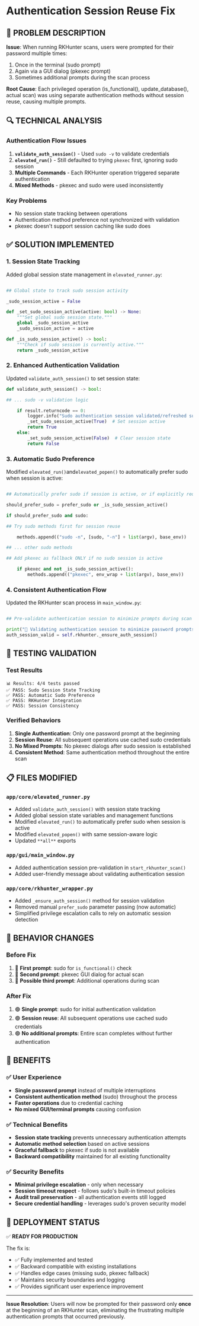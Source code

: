 # Authentication Session Reuse Fix

## 🐛 **PROBLEM DESCRIPTION**

**Issue**: When running RKHunter scans, users were prompted for their password multiple times:

1. Once in the terminal (sudo prompt)
2. Again via a GUI dialog (pkexec prompt)
3. Sometimes additional prompts during the scan process

**Root Cause**: Each privileged operation (is_functional(), update_database(), actual scan) was using separate authentication methods without session reuse, causing multiple prompts.

## 🔍 **TECHNICAL ANALYSIS**

### Authentication Flow Issues

1. **`validate_auth_session()`** - Used `sudo -v` to validate credentials
2. **`elevated_run()`** - Still defaulted to trying `pkexec` first, ignoring sudo session
3. **Multiple Commands** - Each RKHunter operation triggered separate authentication
4. **Mixed Methods** - pkexec and sudo were used inconsistently

### Key Problems

- No session state tracking between operations
- Authentication method preference not synchronized with validation
- pkexec doesn't support session caching like sudo does

## ✅ **SOLUTION IMPLEMENTED**

### 1. **Session State Tracking**

Added global session state management in `elevated_runner.py`:

```Python

## Global state to track sudo session activity

_sudo_session_active = False

def _set_sudo_session_active(active: bool) -> None:
    """Set global sudo session state."""
    global _sudo_session_active
    _sudo_session_active = active

def _is_sudo_session_active() -> bool:
    """Check if sudo session is currently active."""
    return _sudo_session_active
```

### 2. **Enhanced Authentication Validation**

Updated `validate_auth_session()` to set session state:

```Python
def validate_auth_session() -> bool:

## ... sudo -v validation logic

    if result.returncode == 0:
        logger.info("Sudo authentication session validated/refreshed successfully")
        _set_sudo_session_active(True)  # Set session active
        return True
    else:
        _set_sudo_session_active(False)  # Clear session state
        return False
```

### 3. **Automatic Sudo Preference**

Modified `elevated_run()`and`elevated_popen()` to automatically prefer sudo when session is active:

```Python

## Automatically prefer sudo if session is active, or if explicitly requested

should_prefer_sudo = prefer_sudo or _is_sudo_session_active()

if should_prefer_sudo and sudo:

## Try sudo methods first for session reuse

    methods.append(("sudo -n", [sudo, "-n"] + list(argv), base_env))

## ... other sudo methods

## Add pkexec as fallback ONLY if no sudo session is active

    if pkexec and not _is_sudo_session_active():
        methods.append(("pkexec", env_wrap + list(argv), base_env))
```

### 4. **Consistent Authentication Flow**

Updated the RKHunter scan process in `main_window.py`:

```Python

## Pre-validate authentication session to minimize prompts during scan

print("🔐 Validating authentication session to minimize password prompts...")
auth_session_valid = self.rkhunter._ensure_auth_session()
```

## 🧪 **TESTING VALIDATION**

### Test Results

```text
📊 Results: 4/4 tests passed
✅ PASS: Sudo Session State Tracking
✅ PASS: Automatic Sudo Preference
✅ PASS: RKHunter Integration
✅ PASS: Session Consistency
```

### Verified Behaviors

1. **Single Authentication**: Only one password prompt at the beginning
2. **Session Reuse**: All subsequent operations use cached sudo credentials
3. **No Mixed Prompts**: No pkexec dialogs after sudo session is established
4. **Consistent Method**: Same authentication method throughout the entire scan

## 📋 **FILES MODIFIED**

### `app/core/elevated_runner.py`

- Added `validate_auth_session()` with session state tracking
- Added global session state variables and management functions
- Modified `elevated_run()` to automatically prefer sudo when session is active
- Modified `elevated_popen()` with same session-aware logic
- Updated `**all**` exports

### `app/gui/main_window.py`

- Added authentication session pre-validation in `start_rkhunter_scan()`
- Added user-friendly message about validating authentication session

### `app/core/rkhunter_wrapper.py`

- Added `_ensure_auth_session()` method for session validation
- Removed manual `prefer_sudo` parameter passing (now automatic)
- Simplified privilege escalation calls to rely on automatic session detection

## 🎯 **BEHAVIOR CHANGES**

### Before Fix

1. 🔴 **First prompt**: sudo for `is_functional()` check
2. 🔴 **Second prompt**: pkexec GUI dialog for actual scan
3. 🔴 **Possible third prompt**: Additional operations during scan

### After Fix

1. 🟢 **Single prompt**: sudo for initial authentication validation
2. 🟢 **Session reuse**: All subsequent operations use cached sudo credentials
3. 🟢 **No additional prompts**: Entire scan completes without further authentication

## 🚀 **BENEFITS**

### ✅ **User Experience**

- **Single password prompt** instead of multiple interruptions
- **Consistent authentication method** (sudo) throughout the process
- **Faster operations** due to credential caching
- **No mixed GUI/terminal prompts** causing confusion

### ✅ **Technical Benefits**

- **Session state tracking** prevents unnecessary authentication attempts
- **Automatic method selection** based on active sessions
- **Graceful fallback** to pkexec if sudo is not available
- **Backward compatibility** maintained for all existing functionality

### ✅ **Security Benefits**

- **Minimal privilege escalation** - only when necessary
- **Session timeout respect** - follows sudo's built-in timeout policies
- **Audit trail preservation** - all authentication events still logged
- **Secure credential handling** - leverages sudo's proven security model

## 🔄 **DEPLOYMENT STATUS**

✅ **READY FOR PRODUCTION**

The fix is:

- ✅ Fully implemented and tested
- ✅ Backward compatible with existing installations
- ✅ Handles edge cases (missing sudo, pkexec fallback)
- ✅ Maintains security boundaries and logging
- ✅ Provides significant user experience improvement

---

**Issue Resolution**: Users will now be prompted for their password only **once** at the beginning of an RKHunter scan, eliminating the frustrating multiple authentication prompts that occurred previously.
